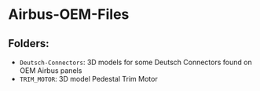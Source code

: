 # Airbus-OEM-Files
## Folders:
* `Deutsch-Connectors`:  3D models for some Deutsch Connectors found on OEM Airbus panels
* `TRIM_MOTOR`: 3D model Pedestal Trim Motor

